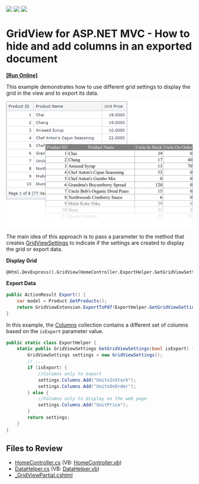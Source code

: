 <!-- default badges list -->
![](https://img.shields.io/endpoint?url=https://codecentral.devexpress.com/api/v1/VersionRange/128551750/14.1.3%2B)
[![](https://img.shields.io/badge/Open_in_DevExpress_Support_Center-FF7200?style=flat-square&logo=DevExpress&logoColor=white)](https://supportcenter.devexpress.com/ticket/details/E4915)
[![](https://img.shields.io/badge/📖_How_to_use_DevExpress_Examples-e9f6fc?style=flat-square)](https://docs.devexpress.com/GeneralInformation/403183)
<!-- default badges end -->

# GridView for ASP.NET MVC - How to hide and add columns in an exported document
<!-- run online -->
**[[Run Online]](https://codecentral.devexpress.com/e4915/)**
<!-- run online end -->

This example demonstrates how to use different grid settings to display the grid in the view and to export its data.

![](grid.png)

The main idea of this approach is to pass a parameter to the method that creates [GridViewSettings](https://docs.devexpress.com/AspNetMvc/DevExpress.Web.Mvc.GridViewSettings) to indicate if the settings are created to display the grid or export data.

**Display Grid**
``` razor
@Html.DevExpress().GridView(HomeController.ExportHelper.GetGridViewSettings(false)).Bind(Model).GetHtml()
```

**Export Data**
```csharp
public ActionResult Export() {
    var model = Product.GetProducts();
    return GridViewExtension.ExportToPdf(ExportHelper.GetGridViewSettings(true), model);
}
```

In this example, the [Columns](https://docs.devexpress.com/AspNetMvc/DevExpress.Web.Mvc.GridViewSettings.Columns) collection contains a different set of columns based on the `isExport` parameter value.

```csharp
public static class ExportHelper {
    static public GridViewSettings GetGridViewSettings(bool isExport) {
        GridViewSettings settings = new GridViewSettings();
        // ...
        if (isExport) {
            //Columns only to export
            settings.Columns.Add("UnitsInStock");
            settings.Columns.Add("UnitsOnOrder");
        } else {
            //Columns only to display on the web page
            settings.Columns.Add("UnitPrice");
        }
        return settings;
    }
}
```


## Files to Review

* [HomeController.cs](./CS/E4915/Controllers/HomeController.cs) (VB: [HomeController.vb](./VB/E4915/Controllers/HomeController.vb))
* [DataHelper.cs](./CS/E4915/Models/DataHelper.cs) (VB: [DataHelper.vb](./VB/E4915/Models/DataHelper.vb))
* [_GridViewPartial.cshtml](./CS/E4915/Views/Home/_GridViewPartial.cshtml)

